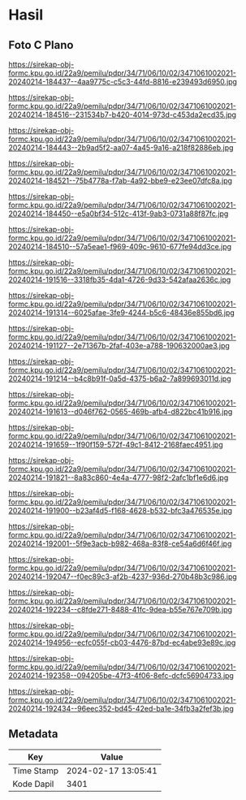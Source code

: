 # Hasil

## Foto C Plano

https://sirekap-obj-formc.kpu.go.id/22a9/pemilu/pdpr/34/71/06/10/02/3471061002021-20240214-184437--4aa9775c-c5c3-44fd-8816-e239493d6950.jpg

https://sirekap-obj-formc.kpu.go.id/22a9/pemilu/pdpr/34/71/06/10/02/3471061002021-20240214-184516--231534b7-b420-4014-973d-c453da2ecd35.jpg

https://sirekap-obj-formc.kpu.go.id/22a9/pemilu/pdpr/34/71/06/10/02/3471061002021-20240214-184443--2b9ad5f2-aa07-4a45-9a16-a218f82886eb.jpg

https://sirekap-obj-formc.kpu.go.id/22a9/pemilu/pdpr/34/71/06/10/02/3471061002021-20240214-184521--75b4778a-f7ab-4a92-bbe9-e23ee07dfc8a.jpg

https://sirekap-obj-formc.kpu.go.id/22a9/pemilu/pdpr/34/71/06/10/02/3471061002021-20240214-184450--e5a0bf34-512c-413f-9ab3-0731a88f87fc.jpg

https://sirekap-obj-formc.kpu.go.id/22a9/pemilu/pdpr/34/71/06/10/02/3471061002021-20240214-184510--57a5eae1-f969-409c-9610-677fe94dd3ce.jpg

https://sirekap-obj-formc.kpu.go.id/22a9/pemilu/pdpr/34/71/06/10/02/3471061002021-20240214-191516--3318fb35-4da1-4726-9d33-542afaa2636c.jpg

https://sirekap-obj-formc.kpu.go.id/22a9/pemilu/pdpr/34/71/06/10/02/3471061002021-20240214-191314--6025afae-3fe9-4244-b5c6-48436e855bd6.jpg

https://sirekap-obj-formc.kpu.go.id/22a9/pemilu/pdpr/34/71/06/10/02/3471061002021-20240214-191127--2e71367b-2faf-403e-a788-190632000ae3.jpg

https://sirekap-obj-formc.kpu.go.id/22a9/pemilu/pdpr/34/71/06/10/02/3471061002021-20240214-191214--b4c8b91f-0a5d-4375-b6a2-7a899693011d.jpg

https://sirekap-obj-formc.kpu.go.id/22a9/pemilu/pdpr/34/71/06/10/02/3471061002021-20240214-191613--d046f762-0565-469b-afb4-d822bc41b916.jpg

https://sirekap-obj-formc.kpu.go.id/22a9/pemilu/pdpr/34/71/06/10/02/3471061002021-20240214-191659--1f90f159-572f-49c1-8412-2168faec4951.jpg

https://sirekap-obj-formc.kpu.go.id/22a9/pemilu/pdpr/34/71/06/10/02/3471061002021-20240214-191821--8a83c860-4e4a-4777-98f2-2afc1bf1e6d6.jpg

https://sirekap-obj-formc.kpu.go.id/22a9/pemilu/pdpr/34/71/06/10/02/3471061002021-20240214-191900--b23af4d5-f168-4628-b532-bfc3a476535e.jpg

https://sirekap-obj-formc.kpu.go.id/22a9/pemilu/pdpr/34/71/06/10/02/3471061002021-20240214-192001--5f9e3acb-b982-468a-83f8-ce54a6d6f46f.jpg

https://sirekap-obj-formc.kpu.go.id/22a9/pemilu/pdpr/34/71/06/10/02/3471061002021-20240214-192047--f0ec89c3-af2b-4237-936d-270b48b3c986.jpg

https://sirekap-obj-formc.kpu.go.id/22a9/pemilu/pdpr/34/71/06/10/02/3471061002021-20240214-192234--c8fde271-8488-41fc-9dea-b55e767e709b.jpg

https://sirekap-obj-formc.kpu.go.id/22a9/pemilu/pdpr/34/71/06/10/02/3471061002021-20240214-194956--ecfc055f-cb03-4476-87bd-ec4abe93e89c.jpg

https://sirekap-obj-formc.kpu.go.id/22a9/pemilu/pdpr/34/71/06/10/02/3471061002021-20240214-192358--094205be-47f3-4f06-8efc-dcfc56904733.jpg

https://sirekap-obj-formc.kpu.go.id/22a9/pemilu/pdpr/34/71/06/10/02/3471061002021-20240214-192434--96eec352-bd45-42ed-ba1e-34fb3a2fef3b.jpg


## Metadata

| Key        | Value               |
| ---------- | ------------------- |
| Time Stamp | 2024-02-17 13:05:41 |
| Kode Dapil | 3401                |



